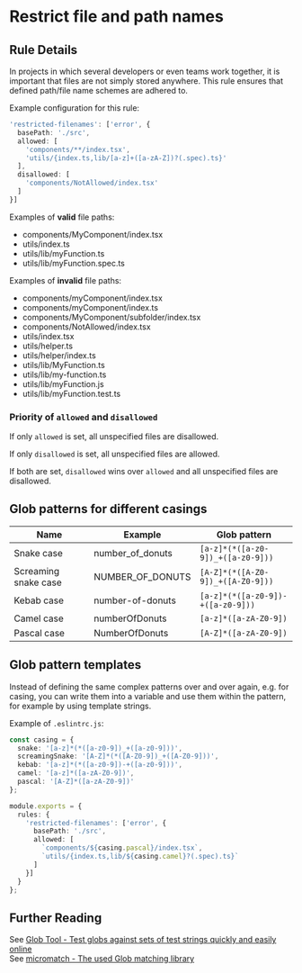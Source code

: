 # Restrict file and path names

## Rule Details

In projects in which several developers or even teams work together, it is important that files are not simply stored anywhere. This rule ensures that defined path/file name schemes are adhered to.

Example configuration for this rule:

```ts
'restricted-filenames': ['error', {
  basePath: './src',
  allowed: [
    'components/**/index.tsx',
    'utils/{index.ts,lib/[a-z]+([a-zA-Z])?(.spec).ts}'
  ],
  disallowed: [
    'components/NotAllowed/index.tsx'
  ]
}]
```

Examples of **valid** file paths:

- components/MyComponent/index.tsx
- utils/index.ts
- utils/lib/myFunction.ts
- utils/lib/myFunction.spec.ts

Examples of **invalid** file paths:

- components/myComponent/index.tsx
- components/myComponent/index.ts
- components/MyComponent/subfolder/index.tsx
- components/NotAllowed/index.tsx
- utils/index.tsx
- utils/helper.ts
- utils/helper/index.ts
- utils/lib/MyFunction.ts
- utils/lib/my-function.ts
- utils/lib/myFunction.js
- utils/lib/myFunction.test.ts

### Priority of `allowed` and `disallowed`

If only `allowed` is set, all unspecified files are disallowed.

If only `disallowed` is set, all unspecified files are allowed.

If both are set, `disallowed` wins over `allowed` and all unspecified files are disallowed.

## Glob patterns for different casings

| Name | Example | Glob pattern |
|-|-|-|
Snake case | number_of_donuts | `[a-z]*(*([a-z0-9])_+([a-z0-9]))` |
Screaming snake case | NUMBER_OF_DONUTS | `[A-Z]*(*([A-Z0-9])_+([A-Z0-9]))` |
Kebab case | number-of-donuts | `[a-z]*(*([a-z0-9])-+([a-z0-9]))` |
Camel case | numberOfDonuts | `[a-z]*([a-zA-Z0-9])` |
Pascal case | NumberOfDonuts | `[A-Z]*([a-zA-Z0-9])` |

## Glob pattern templates

Instead of defining the same complex patterns over and over again, e.g. for casing, you can write them into a variable and use them within the pattern, for example by using template strings.

Example of `.eslintrc.js`:

```ts
const casing = {
  snake: '[a-z]*(*([a-z0-9])_+([a-z0-9]))',
  screamingSnake: '[A-Z]*(*([A-Z0-9])_+([A-Z0-9]))',
  kebab: '[a-z]*(*([a-z0-9])-+([a-z0-9]))',
  camel: '[a-z]*([a-zA-Z0-9])',
  pascal: '[A-Z]*([a-zA-Z0-9])'
};

module.exports = {
  rules: {
    'restricted-filenames': ['error', {
      basePath: './src',
      allowed: [
        `components/${casing.pascal}/index.tsx`,
        `utils/{index.ts,lib/${casing.camel}?(.spec).ts}`
      ]
    }]
  }
};
```

## Further Reading

See [Glob Tool - Test globs against sets of test strings quickly and easily online](https://www.digitalocean.com/community/tools/glob)  
See [micromatch - The used Glob matching library](https://www.npmjs.com/package/micromatch)

